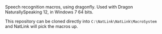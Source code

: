 Speech recognition macros, using dragonfly. Used with Dragon
NaturallySpeaking 12, in Windows 7 64 bits.

This repository can be cloned directly into `C:\NatLink\NatLink\MacroSystem`
and NatLink will pick the macros up.

